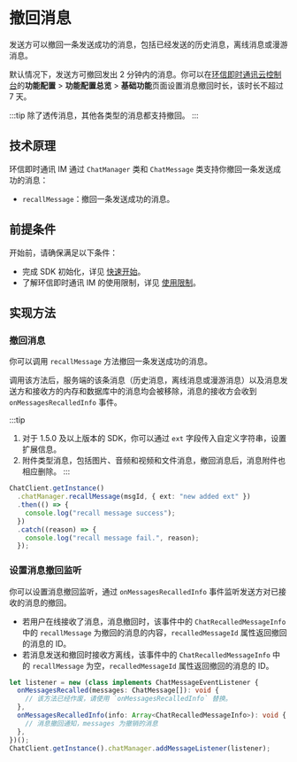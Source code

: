 # 撤回消息

<Toc />

发送方可以撤回一条发送成功的消息，包括已经发送的历史消息，离线消息或漫游消息。

默认情况下，发送方可撤回发出 2 分钟内的消息。你可以在[环信即时通讯云控制台](https://console.easemob.com/user/login)的**功能配置** > **功能配置总览** > **基础功能**页面设置消息撤回时长，该时长不超过 7 天。

:::tip
除了透传消息，其他各类型的消息都支持撤回。
:::

## 技术原理

环信即时通讯 IM 通过 `ChatManager` 类和 `ChatMessage` 类支持你撤回一条发送成功的消息：

- `recallMessage`：撤回一条发送成功的消息。

## 前提条件

开始前，请确保满足以下条件：

- 完成 SDK 初始化，详见 [快速开始](quickstart.html)。
- 了解环信即时通讯 IM 的使用限制，详见 [使用限制](/product/limitation.html)。

## 实现方法

### 撤回消息

你可以调用 `recallMessage` 方法撤回一条发送成功的消息。

调用该方法后，服务端的该条消息（历史消息，离线消息或漫游消息）以及消息发送方和接收方的内存和数据库中的消息均会被移除，消息的接收方会收到 `onMessagesRecalledInfo` 事件。

:::tip
1. 对于 1.5.0 及以上版本的 SDK，你可以通过 `ext` 字段传入自定义字符串，设置扩展信息。
2. 附件类型消息，包括图片、音频和视频和文件消息，撤回消息后，消息附件也相应删除。
:::

```typescript
ChatClient.getInstance()
  .chatManager.recallMessage(msgId, { ext: "new added ext" })
  .then(() => {
    console.log("recall message success");
  })
  .catch((reason) => {
    console.log("recall message fail.", reason);
  });
```

### 设置消息撤回监听

你可以设置消息撤回监听，通过 `onMessagesRecalledInfo` 事件监听发送方对已接收的消息的撤回。

- 若用户在线接收了消息，消息撤回时，该事件中的 `ChatRecalledMessageInfo` 中的 `recallMessage` 为撤回的消息的内容，`recalledMessageId` 属性返回撤回的消息的 ID。
- 若消息发送和撤回时接收方离线，该事件中的 `ChatRecalledMessageInfo` 中的 `recallMessage` 为空，`recalledMessageId` 属性返回撤回的消息的 ID。

```typescript
let listener = new (class implements ChatMessageEventListener {
  onMessagesRecalled(messages: ChatMessage[]): void {
    // 该方法已经作废，请使用 `onMessagesRecalledInfo` 替换。
  },
  onMessagesRecalledInfo(info: Array<ChatRecalledMessageInfo>): void {
    // 消息撤回通知，messages 为撤销的消息
  },
})();
ChatClient.getInstance().chatManager.addMessageListener(listener);
```
